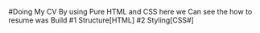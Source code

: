 #Doing My CV
By using Pure HTML and CSS
here we Can see the how to resume was Build
#1 Structure[HTML]
#2 Styling[CSS#]
